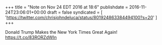 +++
title = "Note on Nov 24 EDT 2016 at 18:6"
publishdate = 2016-11-24T23:06:01+00:00
draft = false
syndicated = [ 'https://twitter.com/chrisjohndeluca/status/801924863384494100?s=20' ]
+++

Donald Trump Makes the New York Times Great Again! https://t.co/83RORZdWIn
